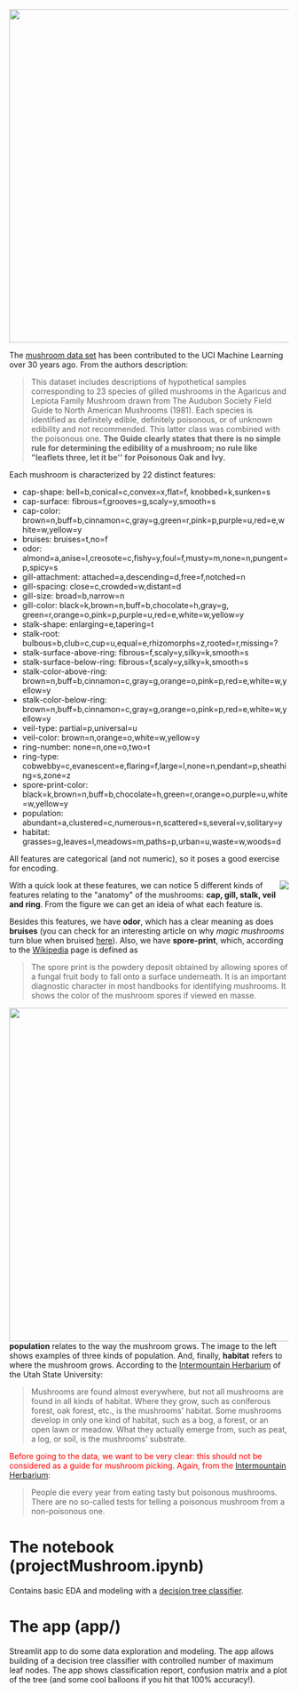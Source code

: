 <img src="https://www.thephotoargus.com/wp-content/uploads/2019/01/fungi12.jpg" width = "600">

The [mushroom data set](https://archive.ics.uci.edu/ml/datasets/Mushroom) has been contributed to the UCI Machine Learning over 30 years ago. From the authors description:

> This dataset includes descriptions of hypothetical samples corresponding to 23 species of gilled mushrooms in the Agaricus and Lepiota Family Mushroom drawn from The Audubon Society Field Guide to North American Mushrooms (1981). Each species is identified as definitely edible, definitely poisonous, or of unknown edibility and not recommended. This latter class was combined with the poisonous one. **The Guide clearly states that there is no simple rule for determining the edibility of a mushroom; no rule like "leaflets three, let it be'' for Poisonous Oak and Ivy.**

Each mushroom is characterized by 22 distinct features:

* cap-shape: bell=b,conical=c,convex=x,flat=f, knobbed=k,sunken=s
* cap-surface: fibrous=f,grooves=g,scaly=y,smooth=s
* cap-color: brown=n,buff=b,cinnamon=c,gray=g,green=r,pink=p,purple=u,red=e,white=w,yellow=y
* bruises: bruises=t,no=f
* odor: almond=a,anise=l,creosote=c,fishy=y,foul=f,musty=m,none=n,pungent=p,spicy=s
* gill-attachment: attached=a,descending=d,free=f,notched=n
* gill-spacing: close=c,crowded=w,distant=d
* gill-size: broad=b,narrow=n
* gill-color: black=k,brown=n,buff=b,chocolate=h,gray=g, green=r,orange=o,pink=p,purple=u,red=e,white=w,yellow=y
* stalk-shape: enlarging=e,tapering=t
* stalk-root: bulbous=b,club=c,cup=u,equal=e,rhizomorphs=z,rooted=r,missing=?
* stalk-surface-above-ring: fibrous=f,scaly=y,silky=k,smooth=s
* stalk-surface-below-ring: fibrous=f,scaly=y,silky=k,smooth=s
* stalk-color-above-ring: brown=n,buff=b,cinnamon=c,gray=g,orange=o,pink=p,red=e,white=w,yellow=y
* stalk-color-below-ring: brown=n,buff=b,cinnamon=c,gray=g,orange=o,pink=p,red=e,white=w,yellow=y
* veil-type: partial=p,universal=u
* veil-color: brown=n,orange=o,white=w,yellow=y
* ring-number: none=n,one=o,two=t
* ring-type: cobwebby=c,evanescent=e,flaring=f,large=l,none=n,pendant=p,sheathing=s,zone=z
* spore-print-color: black=k,brown=n,buff=b,chocolate=h,green=r,orange=o,purple=u,white=w,yellow=y
* population: abundant=a,clustered=c,numerous=n,scattered=s,several=v,solitary=y
* habitat: grasses=g,leaves=l,meadows=m,paths=p,urban=u,waste=w,woods=d

All features are categorical (and not numeric), so it poses a good exercise for encoding.

<img style="float: right;" src="https://media.springernature.com/lw785/springer-static/image/chp%3A10.1007%2F978-3-319-17900-1_120/MediaObjects/327013_2_En_120_Fig1_HTML.gif">

With a quick look at these features, we can notice 5 different kinds of features relating to the "anatomy" of the mushrooms: **cap, gill, stalk, veil and ring**. From the figure we can get an ideia of what each feature is.

Besides this features, we have **odor**, which has a clear meaning as does **bruises** (you can check for an interesting article on why *magic mushrooms* turn blue when bruised [here](https://www.nature.com/articles/d41586-019-03614-0)). Also, we have **spore-print**, which, according to the [Wikipedia](https://en.wikipedia.org/wiki/Spore_print#:~:text=The%20spore%20print%20is%20the,fall%20onto%20a%20surface%20underneath.&text=It%20shows%20the%20color%20of%20the%20mushroom%20spores%20if%20viewed%20en%20masse.) page is defined as
> The spore print is the powdery deposit obtained by allowing spores of a fungal fruit body to fall onto a surface underneath. It is an important diagnostic character in most handbooks for identifying mushrooms. It shows the color of the mushroom spores if viewed en masse.



<img style="float: left;" src="http://ids-mushroom.appspot.com/images/mushroom%20wireframes_Population.png" width = "600">

**population** relates to the way the mushroom grows. The image to the left shows examples of three kinds of population. And, finally, **habitat** refers to where the mushroom grows. According to the [Intermountain Herbarium](https://herbarium.usu.edu/fun-with-fungi/collect-and-identify#:~:text=Where%20they%20grow%2C%20such%20as,%2C%20is%20the%20mushrooms'%20substrate.) of the Utah State University:
> Mushrooms are found almost everywhere, but not all mushrooms are found in all kinds of habitat. Where they grow, such as coniferous forest, oak forest, etc., is the mushrooms' habitat. Some mushrooms develop in only one kind of habitat, such as a bog, a forest, or an open lawn or meadow. What they actually emerge from, such as peat, a log, or soil, is the mushrooms' substrate.

<span style="color:red">Before going to the data, we want to be very clear: this should not be considered as a guide for mushroom picking. Again, from the [Intermountain Herbarium](https://herbarium.usu.edu/fun-with-fungi/collect-and-identify#:~:text=Where%20they%20grow%2C%20such%20as,%2C%20is%20the%20mushrooms'%20substrate.):
> People die every year from eating tasty but poisonous mushrooms. There are no so-called tests for telling a poisonous mushroom from a non-poisonous one.
</span>

# The notebook (projectMushroom.ipynb)

Contains basic EDA and modeling with a [decision tree classifier](https://scikit-learn.org/stable/modules/generated/sklearn.tree.DecisionTreeClassifier.html).

# The app (app/)

Streamlit app to do some data exploration and modeling. The app allows building of a decision tree classifier with controlled number of maximum leaf nodes. The app shows classification report, confusion matrix and a plot of the tree (and some cool balloons if you hit that 100% accuracy!).
